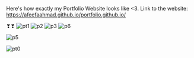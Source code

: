 Here's how exactly my Portfolio Website looks like <3.
Link to the website: https://afeefaahmad.github.io/portfolio.github.io/

❣❣
![pt1](https://github.com/afeefaahmad/portfolio.github.io/assets/75202156/cda3dd17-ef06-40d8-b448-d14d2f2962f6)
![p2](https://github.com/afeefaahmad/portfolio.github.io/assets/75202156/65a2cbb3-78ce-460c-b97d-f0b242462420)
![p3](https://github.com/afeefaahmad/portfolio.github.io/assets/75202156/d7eba66b-b5ca-4ce0-9055-c24d284cbd1a)
![p6](https://github.com/afeefaahmad/portfolio.github.io/assets/75202156/1e7d02ab-6441-41a3-a38c-6d231023e617)

![p5](https://github.com/afeefaahmad/portfolio.github.io/assets/75202156/663d9f42-1aa3-495c-afee-667ff1cc9162)


![pt0](https://github.com/afeefaahmad/portfolio.github.io/assets/75202156/45221a9b-7a05-43e1-b8ca-29a149a56800)
